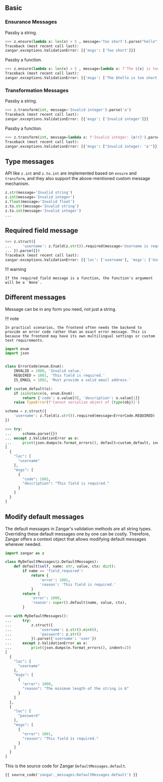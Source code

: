 ## Basic

### Ensurance Messages

Passby a string.

```py
>>> z.ensure(lambda x: len(x) > 5 , message='Too short').parse("hello")
Traceback (most recent call last):
zangar.exceptions.ValidationError: [{'msgs': ['Too short']}]

```

Passby a function.

```py
>>> z.ensure(lambda x: len(x) > 5 , message=lambda x: f'The ${x} is too short').parse("hello")
Traceback (most recent call last):
zangar.exceptions.ValidationError: [{'msgs': ['The $hello is too short']}]

```

### Transformation Messages

Passby a string.

```py
>>> z.transform(int, message='Invalid integer').parse('a')
Traceback (most recent call last):
zangar.exceptions.ValidationError: [{'msgs': ['Invalid integer']}]

```

Passby a function.

```py
>>> z.transform(int, message=lambda x: f'Invalid integer: {x!r}').parse('a')
Traceback (most recent call last):
zangar.exceptions.ValidationError: [{'msgs': ["Invalid integer: 'a'"]}]

```

## Type messages

API like `z.int` and `z.to.int` are implemented based on `ensure` and `transform`, and they also support the above-mentioned custom message mechanism.

```python
z.str(message='Invalid string')
z.int(message='Invalid integer')
z.float(message='Invalid float')
z.to.str(message='Invalid string')
z.to.int(message='Invalid integer')
...
```

## Required field message

```py
>>> z.struct({
...     'username': z.field(z.str()).required(message='Username is required.'),
... }).parse({})
Traceback (most recent call last):
zangar.exceptions.ValidationError: [{'loc': ['username'], 'msgs': ['Username is required.']}]

```

!!! warning

    If the required field message is a function, the function's argument will be a `None`.

## Different messages

Message can be in any form you need, not just a string.

!!! note

    In practical scenarios, the frontend often needs the backend to provide an error code rather than an exact error message. This is because the frontend may have its own multilingual settings or custom text requirements.

```python
import enum
import json


class ErrorCode(enum.Enum):
    INVALID = 1000, 'Invalid value.'
    REQUIRED = 1001, 'This field is required.'
    IS_EMAIL = 1002, 'Must provide a valid email address.'

def custom_default(o):
    if isinstance(o, enum.Enum):
        return {'code': o.value[0], 'description': o.value[1]}
    raise TypeError(f'Cannot serialize object of {type(obj)}')

schema = z.struct({
    'username': z.field(z.str()).required(message=ErrorCode.REQUIRED)
})
```

```py
>>> try:
...     schema.parse({})
... except z.ValidationError as e:
...     print(json.dumps(e.format_errors(), default=custom_default, indent=2))
[
  {
    "loc": [
      "username"
    ],
    "msgs": [
      {
        "code": 1001,
        "description": "This field is required."
      }
    ]
  }
]

```

## Modify default messages

The default messages in Zangar's validation methods are all string types. Overriding these default messages one by one can be costly. Therefore, Zangar offers a context object that allows modifying default messages wherever needed.

```python
import zangar as z

class MyDefaultMessages(z.DefaultMessages):
    def default(self, name: str, value, ctx: dict):
        if name == 'field_required':
            return {
                'error': 1001,
                'reason': 'This field is required.'
            }
        return {
            'error': 1000,
            'reason': super().default(name, value, ctx),
        }
```

```py
>>> with MyDefaultMessages():
...     try:
...         z.struct({
...             'username': z.str().min(6),
...             'password': z.str()
...         }).parse({'username': 'user'})
...     except z.ValidationError as e:
...         print(json.dumps(e.format_errors(), indent=2))
[
  {
    "loc": [
      "username"
    ],
    "msgs": [
      {
        "error": 1000,
        "reason": "The minimum length of the string is 6"
      }
    ]
  },
  {
    "loc": [
      "password"
    ],
    "msgs": [
      {
        "error": 1001,
        "reason": "This field is required."
      }
    ]
  }
]

```

This is the source code for Zangar `DefaultMessages.default`.

```py
{{ source_code('zangar._messages:DefaultMessages.default') }}
```

